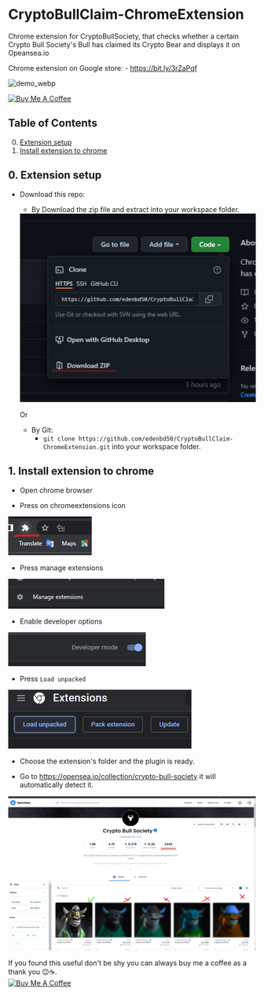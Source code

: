 #  CryptoBullClaim-ChromeExtension

Chrome extension for CryptoBullSociety, that checks whether a certain Crypto Bull Society's Bull has claimed its Crypto Bear and displays it on Opeansea.io

Chrome extension on Google store: - https://bit.ly/3rZaPqf

<img src="https://github.com/edenbd50/CryptoBullClaim-ChromeExtension/blob/main/ExtensionPublish/demo.webp" alt="demo_webp" >
	

<a href="https://www.buymeacoffee.com/peterpen5100" target="_blank"><img src="https://cdn.buymeacoffee.com/buttons/default-orange.png" alt="Buy Me A Coffee" height="41" width="174"></a>


	
## Table of Contents

<!-- MarkdownTOC -->
0. [Extension setup](#extensionsetup)
1. [Install extension to chrome](#installextensiontochrome)
<!-- /MarkdownTOC -->

## 0. Extension setup

- Download this repo: 
	- By Download the zip file and extract into your workspace folder.
	<img src="https://github.com/edenbd50/CryptoBullClaim-ChromeExtension/blob/main/ExtensionPublish/download_zip.png" alt="demo_webp" >
	
	Or 
	
	- By Git:
		- `git clone https://github.com/edenbd50/CryptoBullClaim-ChromeExtension.git` into your workspace folder.

## 1. Install extension to chrome
- Open chrome browser

- Press on chromeextensions icon
<img src="https://github.com/edenbd50/CryptoBullClaim-ChromeExtension/blob/main/ExtensionPublish/chrome_extensions_icon.png" alt="demo_webp" >

- Press manage extensions
<img src="https://github.com/edenbd50/CryptoBullClaim-ChromeExtension/blob/main/ExtensionPublish/manage_extensions.png" alt="demo_webp" >

- Enable developer options
<img src="https://github.com/edenbd50/CryptoBullClaim-ChromeExtension/blob/main/ExtensionPublish/enable_developer_mode.png" alt="demo_webp" >

- Press `Load unpacked`
<img src="https://github.com/edenbd50/CryptoBullClaim-ChromeExtension/blob/main/ExtensionPublish/load_unpacked_extension.png" alt="demo_webp" >

- Choose the extension's folder and the plugin is ready.

- Go to https://opensea.io/collection/crypto-bull-society it will automatically detect it.
<img src="https://github.com/edenbd50/CryptoBullClaim-ChromeExtension/blob/main/ExtensionPublish/Screenshot_1280x800.png" alt="demo_webp" >

If you found this useful don't be shy you can always buy me a coffee as a thank you 😉☕.
<br>
<a href="https://www.buymeacoffee.com/peterpen5100" target="_blank"><img src="https://cdn.buymeacoffee.com/buttons/default-orange.png" alt="Buy Me A Coffee" height="41" width="174"></a>
